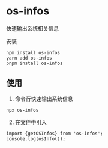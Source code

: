 # os-infos

快速输出系统相关信息

安装
```
npm install os-infos
yarn add os-infos
pnpm install os-infos
```

 ## 使用
1. 命令行快速输出系统信息
```
npx os-infos
```

2. 在文件中引入
```
import {getOSInfos} from 'os-infos';
console.log(osInfo());
```

